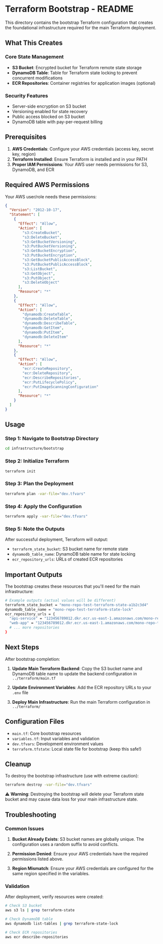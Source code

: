 # Terraform Bootstrap - README

This directory contains the bootstrap Terraform configuration that creates the foundational infrastructure required for the main Terraform deployment.

## What This Creates

### Core State Management
- **S3 Bucket**: Encrypted bucket for Terraform remote state storage
- **DynamoDB Table**: Table for Terraform state locking to prevent concurrent modifications
- **ECR Repositories**: Container registries for application images (optional)

### Security Features
- Server-side encryption on S3 bucket
- Versioning enabled for state recovery
- Public access blocked on S3 bucket
- DynamoDB table with pay-per-request billing

## Prerequisites

1. **AWS Credentials**: Configure your AWS credentials (access key, secret key, region)
2. **Terraform Installed**: Ensure Terraform is installed and in your PATH
3. **Proper IAM Permissions**: Your AWS user needs permissions for S3, DynamoDB, and ECR

## Required AWS Permissions

Your AWS user/role needs these permissions:
```json
{
  "Version": "2012-10-17",
  "Statement": [
    {
      "Effect": "Allow",
      "Action": [
        "s3:CreateBucket",
        "s3:DeleteBucket",
        "s3:GetBucketVersioning",
        "s3:PutBucketVersioning",
        "s3:GetBucketEncryption",
        "s3:PutBucketEncryption",
        "s3:GetBucketPublicAccessBlock",
        "s3:PutBucketPublicAccessBlock",
        "s3:ListBucket",
        "s3:GetObject",
        "s3:PutObject",
        "s3:DeleteObject"
      ],
      "Resource": "*"
    },
    {
      "Effect": "Allow",
      "Action": [
        "dynamodb:CreateTable",
        "dynamodb:DeleteTable",
        "dynamodb:DescribeTable",
        "dynamodb:GetItem",
        "dynamodb:PutItem",
        "dynamodb:DeleteItem"
      ],
      "Resource": "*"
    },
    {
      "Effect": "Allow",
      "Action": [
        "ecr:CreateRepository",
        "ecr:DeleteRepository",
        "ecr:DescribeRepositories",
        "ecr:PutLifecyclePolicy",
        "ecr:PutImageScanningConfiguration"
      ],
      "Resource": "*"
    }
  ]
}
```

## Usage

### Step 1: Navigate to Bootstrap Directory
```bash
cd infrastructure/bootstrap
```

### Step 2: Initialize Terraform
```bash
terraform init
```

### Step 3: Plan the Deployment
```bash
terraform plan -var-file="dev.tfvars"
```

### Step 4: Apply the Configuration
```bash
terraform apply -var-file="dev.tfvars"
```

### Step 5: Note the Outputs
After successful deployment, Terraform will output:
- `terraform_state_bucket`: S3 bucket name for remote state
- `dynamodb_table_name`: DynamoDB table name for state locking
- `ecr_repository_urls`: URLs of created ECR repositories

## Important Outputs

The bootstrap creates these resources that you'll need for the main infrastructure:

```bash
# Example outputs (actual values will be different)
terraform_state_bucket = "mono-repo-test-terraform-state-a1b2c3d4"
dynamodb_table_name = "mono-repo-test-terraform-state-lock"
ecr_repository_urls = {
  "api-service" = "123456789012.dkr.ecr.us-east-1.amazonaws.com/mono-repo-test-api-service"
  "web-app" = "123456789012.dkr.ecr.us-east-1.amazonaws.com/mono-repo-test-web-app"
  # ... more repositories
}
```

## Next Steps

After bootstrap completion:

1. **Update Main Terraform Backend**: Copy the S3 bucket name and DynamoDB table name to update the backend configuration in `../terraform/main.tf`

2. **Update Environment Variables**: Add the ECR repository URLs to your `.env` file

3. **Deploy Main Infrastructure**: Run the main Terraform configuration in `../terraform/`

## Configuration Files

- `main.tf`: Core bootstrap resources
- `variables.tf`: Input variables and validation
- `dev.tfvars`: Development environment values
- `terraform.tfstate`: Local state file for bootstrap (keep this safe!)

## Cleanup

To destroy the bootstrap infrastructure (use with extreme caution):

```bash
terraform destroy -var-file="dev.tfvars"
```

⚠️ **Warning**: Destroying the bootstrap will delete your Terraform state bucket and may cause data loss for your main infrastructure state.

## Troubleshooting

### Common Issues

1. **Bucket Already Exists**: S3 bucket names are globally unique. The configuration uses a random suffix to avoid conflicts.

2. **Permission Denied**: Ensure your AWS credentials have the required permissions listed above.

3. **Region Mismatch**: Ensure your AWS credentials are configured for the same region specified in the variables.

### Validation

After deployment, verify resources were created:

```bash
# Check S3 bucket
aws s3 ls | grep terraform-state

# Check DynamoDB table  
aws dynamodb list-tables | grep terraform-state-lock

# Check ECR repositories
aws ecr describe-repositories
```
